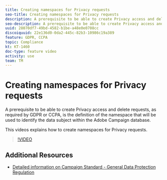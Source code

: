 ```yaml
---
title: Creating namespaces for Privacy requests
seo-title: Creating namespaces for Privacy requests
description: A prerequisite to be able to create Privacy access and delete requests, as required by GDPR or CCPA, is the definition of the namespace that will be used to identify the data subject within the Adobe Campaign database. This videos explains how to create namespaces for Privacy requests.
seo-description: A prerequisite to be able to create Privacy access and delete requests, as required by GDPR or CCPA, is the definition of the namespace that will be used to identify the data subject within the Adobe Campaign database. This videos explains how to create namespaces for Privacy requests.
uuid: 28070df7-49bd-4582-b1be-a48e0e0708cc
discoiquuid: 22e136d0-0da2-445c-82b3-10986c19a389
feature: GDPR, CCPA
topic: Compliance
kt: KT-1460
doc-type: feature video
activity: use
team: TM
---
```


# Creating namespaces for Privacy requests

A prerequisite to be able to create Privacy access and delete requests, as required by GDPR or CCPA, is the definition of the namespace that will be used to identify the data subject within the Adobe Campaign database.

This videos explains how to create namespaces for Privacy requests.

>[!VIDEO](https://video.tv.adobe.com/v/22600?quality=12)

## Additional Resources 

* [Detailed information on Campaign Standard - General Data Protection Regulation](https://docs.campaign.adobe.com/doc/standard/getting_started/en/ACS_GDPR.html)
